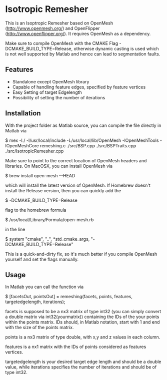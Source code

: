 # Isotropic Remesher

This is an Isoptropic Remesher based on OpenMesh (http://www.openmesh.org/) and OpenFlipper (http://www.openflipper.org/). It requires OpenMesh as a dependency.

Make sure to compile OpenMesh with the CMAKE Flag -DCMAKE_BUILD_TYPE=Release, otherwise dynamic casting is used which is not well supported by Matlab and hence can lead to segmentation faults. 

## Features

- Standalone except OpenMesh library
- Capable of handling feature edges, specified by feature vertices
- Easy Setting of target Edgelength
- Possibility of setting the number of iterations

## Installation

With the project folder as Matlab source, you can compile the file directly in Matlab via

$ mex -I./ -I/usr/local/include -L/usr/local/lib/OpenMesh -lOpenMeshTools -lOpenMeshCore remeshing.c ./src/BSP.cpp ./src/BSPTraits.cpp ./src/IsotropicRemesher.cpp

Make sure to point to the correct location of OpenMesh headers and libraries. On MacOSX, you can install OpenMesh via

$ brew install open-mesh --HEAD

which will install the latest version of OpenMesh. If Homebrew doesn't install the Release version, then you can quickly add the

$ -DCMAKE_BUILD_TYPE=Release

flag to the homebrew formula 

$ /usr/local/Library/Formula/open-mesh.rb

in the line 

$ system "cmake", "..", *std_cmake_args, "-DCMAKE_BUILD_TYPE=Release"

This is a quick-and-dirty fix, so it's much better if you compile OpenMesh yourself and set the flags manually. 

## Usage

In Matlab you can call the function via

$ [facetsOut, pointsOut] = remeshing(facets, points, features, targetedgelength, iterations);

facets is supposed to be a nx3 matrix of type int32 (you can simply convert a double matrix via int32(yourmatrix)) containing the IDs of the your points within the points matrix. IDs should, in Matlab notation, start with 1 and end with the size of the points matrix. 

points is a nx3 matrix of type double, with x,y and z values in each column. 

features is a nx1 matrix with the IDs of points considered as features vertices. 

targetedgelength is your desired target edge length and should be a double value, while iterations specifies the number of iterations and should be of type int32. 